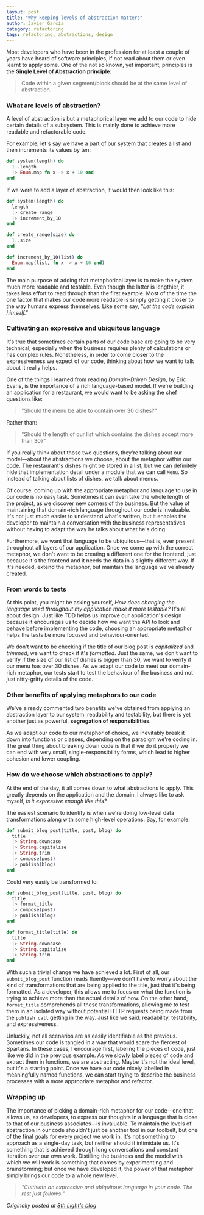 ```yaml
---
layout: post
title: "Why keeping levels of abstraction matters"
author: Javier García
category: refactoring
tags: refactoring, abstractions, design
---
```


Most developers who have been in the profession for at least a couple of years have heard of software principles,
if not read about them or even learnt to apply some. One of the not so known, yet important, principles is the **Single Level of Abstraction principle**:

> Code within a given segment/block should be at the same level of abstraction.

### What are levels of abstraction?

A level of abstraction is but a metaphorical layer we add to our code to hide certain details of a subsystem.
This is mainly done to achieve more readable and refactorable code.

For example, let's say we have a part of our system that creates a list and then increments its values by ten:

```Elixir
def system(length) do
  1..length
  |> Enum.map fn x -> x + 10 end
end
```

If we were to add a layer of abstraction, it would then look like this:

```Elixir
def system(length) do
  length
  |> create_range
  |> increment_by_10
end

def create_range(size) do
  1..size
end

def increment_by_10(list) do
  Enum.map(list, fn x -> x + 10 end)
end
```

The main purpose of adding that metaphorical layer is to make the system much more readable and testable.
Even though the latter is lengthier, it takes less effort to read through than the first example. 
Most of the time the one factor that makes our code more readable is simply getting it closer to the way
humans express themselves. Like some say, *"Let the code explain himself."*

### Cultivating an expressive and ubiquitous language

It's true that sometimes certain parts of our code base are going to be very technical, especially when
the business requires plenty of calculations or has complex rules. Nonetheless, in order to come closer 
to the expressiveness we expect of our code, thinking about how we want to talk about it really helps.

One of the things I learned from reading *Domain-Driven Design*, by Eric Evans, is the importance of a rich
language-based model. If we're building an application for a restaurant, we would want to be asking the
chef questions like:

> "Should the menu be able to contain over 30 dishes?"

Rather than:

> "Should the length of our list which contains the dishes accept more than 30?"

If you really think about those two questions, they're talking about our model—about the abstractions
we choose, about the metaphor within our code. The restaurant's dishes might be stored in a list,
but we can definitely hide that implementation detail under a module that we can call `Menu`. So
instead of talking about lists of dishes, we talk about menus.

Of course, coming up with the appropriate metaphor and language to use in our code is no easy task.
Sometimes it can even take the whole length of the project, as we discover new corners of the business.
But the value of maintaining that domain-rich language throughout our code is invaluable. It's not
just much easier to understand what's written, but it enables the developer to maintain a conversation
with the business representatives without having to adapt the way he talks about what he's doing.

Furthermore, we want that language to be ubiquitous—that is, ever present throughout all layers of our
application. Once we come up with the correct metaphor, we don't want to be creating a different one for
the frontend, just because it's the frontend and it needs the data in a slightly different way.
If it's needed, extend the metaphor, but maintain the language we've already created.


### From words to tests

At this point, you might be asking yourself, *How does changing the language used throughout my application
make it more testable?* It's all about design. Just like TDD helps us improve our application's design
because it encourages us to decide how we want the API to look and behave before implementing the code,
choosing an appropriate metaphor helps the tests be more focused and behaviour-oriented.

We don't want to be checking if the title of our blog post is *capitalized* and *trimmed*, we want to
check if it's *formatted*. Just the same, we don't want to verify if the size of our list of dishes
is bigger than 30, we want to verify if our menu has over 30 dishes. As we adapt our code to meet our
domain-rich metaphor, our tests start to test the behaviour of the business and not just nitty-gritty details of the code.

### Other benefits of applying metaphors to our code

We've already commented two benefits we've obtained from applying an abstraction layer to our system:
readability and testability, but there is yet another just as powerful, **segregation of responsibilities**.

As we adapt our code to our metaphor of choice, we inevitably break it down into functions or classes,
depending on the paradigm we're coding in. The great thing about breaking down code is that if we do it
properly we can end with very small, single-responsibility forms, which lead to higher cohesion and lower coupling.

### How do we choose which abstractions to apply?

At the end of the day, it all comes down to what abstractions to apply. This greatly depends on the
application and the domain. I always like to ask myself, *is it expressive enough like this?*

The easiest scenario to identify is when we're doing low-level data transformations along with some
high-level operations. Say, for example:

```Elixir
def submit_blog_post(title, post, blog) do
  title
  |> String.downcase
  |> String.capitalize
  |> String.trim
  |> compose(post)
  |> publish(blog)
end
```

Could very easily be transformed to:

```Elixir
def submit_blog_post(title, post, blog) do
  title
  |> format_title
  |> compose(post)
  |> publish(blog)
end

def format_title(title) do
  title
  |> String.downcase
  |> String.capitalize
  |> String.trim
end
```

With such a trivial change we have achieved a lot. First of all, our `submit_blog_post` function reads fluently—we don't have to worry about the kind of transformations that are being applied to the title, just that it's being
formatted. As a developer, this allows me to focus on what the function is trying to achieve more than the actual
details of how. On the other hand, `format_title` comprehends all these transformations, allowing me to test them in an
isolated way without potential HTTP requests being made from the `publish call` getting in the way. Just like we said:
readability, testability, and expressiveness.

Unluckily, not all scenarios are as easily identifiable as the previous. Sometimes our code is tangled in a way
that would scare the fiercest of Spartans. In these cases, I encourage first, labeling the pieces of code, just
like we did in the previous example. As we slowly label pieces of code and extract them in functions, we are abstracting.
Maybe it's not the ideal level, but it's a starting point. Once we have our code nicely labelled in meaningfully
named functions, we can start trying to describe the business processes with a more appropriate metaphor and refactor.


### Wrapping up

The importance of picking a domain-rich metaphor for our code—one that allows us, as developers,
to express our thoughts in a language that is close to that of our business associates—is invaluable.
To maintain the levels of abstraction in our code shouldn't just be another tool in our toolbelt, but
one of the final goals for every project we work in. It's not something to approach as a single-day task,
but neither should it intimidate us. It's something that is achieved through long conversations and
constant iteration over our own work. Distilling the business and the model with which we will work is
something that comes by experimenting and brainstorming; but once we have developed it, the power of that
metaphor simply brings our code to a whole new level.

> *"Cultivate an expressive and ubiquitous language in your code. The rest just follows."*

*Originally posted at 
[8th Light's blog](https://8thlight.com/blog/javier-garc%C3%ADa/2019/06/11/refactoring-levels-of-abstraction.html)*